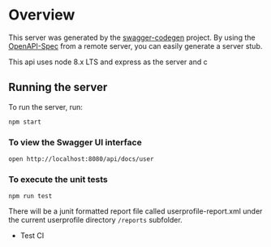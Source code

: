 # Overview

This server was generated by the [swagger-codegen](https://github.com/swagger-api/swagger-codegen) project.  By using the [OpenAPI-Spec](https://github.com/OAI/OpenAPI-Specification) from a remote server, you can easily generate a server stub.

This api uses node 8.x LTS and express as the server and c

## Running the server

To run the server, run:

```shell
npm start
```

### To view the Swagger UI interface

```shell
open http://localhost:8080/api/docs/user
```

### To execute the unit tests

```shell
npm run test
```

There will be a junit formatted report file called userprofile-report.xml under the current userprofile directory `/reports` subfolder.

- Test CI